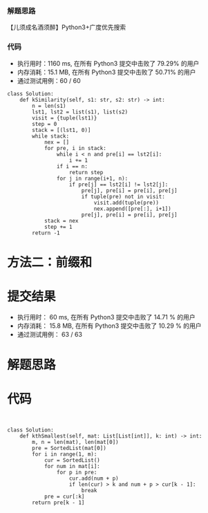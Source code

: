
### 解题思路
【儿须成名酒须醉】Python3+广度优先搜索
### 代码
- 执行用时：1160 ms, 在所有 Python3 提交中击败了 79.29% 的用户
- 内存消耗：15.1 MB, 在所有 Python3 提交中击败了 50.71% 的用户
- 通过测试用例：60 / 60
```python3
class Solution:
    def kSimilarity(self, s1: str, s2: str) -> int:
        n = len(s1)
        lst1, lst2 = list(s1), list(s2)
        visit = {tuple(lst1)}
        step = 0
        stack = [(lst1, 0)]
        while stack:
            nex = []
            for pre, i in stack:
                while i < n and pre[i] == lst2[i]:
                    i += 1
                if i == n:
                    return step
                for j in range(i+1, n):
                    if pre[j] == lst2[i] != lst2[j]:
                        pre[j], pre[i] = pre[i], pre[j]
                        if tuple(pre) not in visit:
                            visit.add(tuple(pre))
                            nex.append([pre[:], i+1])
                        pre[j], pre[i] = pre[i], pre[j]
            stack = nex
            step += 1
        return -1
```

# 方法二：前缀和
# 提交结果
- 执行用时： 60 ms, 在所有 Python3 提交中击败了 14.71 % 的用户
- 内存消耗： 15.8 MB, 在所有 Python3 提交中击败了 10.29 % 的用户
- 通过测试用例： 63 / 63
# 解题思路


# 代码
```python3


class Solution:
    def kthSmallest(self, mat: List[List[int]], k: int) -> int:
        m, n = len(mat), len(mat[0])
        pre = SortedList(mat[0])
        for i in range(1, m):
            cur = SortedList()
            for num in mat[i]:
                for p in pre:
                    cur.add(num + p)
                    if len(cur) > k and num + p > cur[k - 1]:
                        break
            pre = cur[:k]
        return pre[k - 1]


```
